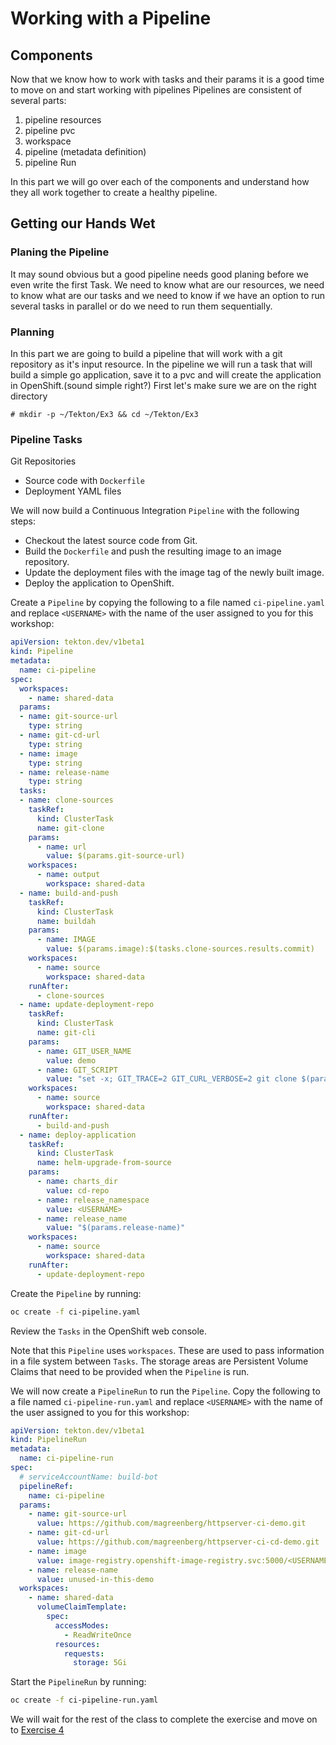 # Working with a Pipeline

## Components
Now that we know how to work with tasks and their params it is a good time to move on and start working with pipelines
Pipelines are consistent of several parts:

  1. pipeline resources
  2. pipeline pvc
  3. workspace
  4. pipeline (metadata definition)
  5. pipeline Run

  In this part we will go over each of the components and understand how they all work together to create a healthy pipeline.

## Getting our Hands Wet

### Planing the Pipeline

It may sound obvious but a good pipeline needs good planing before we even write the first Task.
We need to know what are our resources, we need to know what are our tasks and we need to know if we have an option to run
several tasks in parallel or do we need to run them sequentially.

### Planning

In this part we are going to build a pipeline that will work with a git repository as it's input resource. In the pipeline we will
run a task that will build a simple go application, save it to a pvc and will create the application in OpenShift.(sound simple right?)
First let's make sure we are on the right directory

    # mkdir -p ~/Tekton/Ex3 && cd ~/Tekton/Ex3

<!--
### Configuring the Resource

As mentioned we will start by configuring the pipeline resource git which will be used for our Source Resource.
In order to configure it we will apply the following YAML:

    # cat > pipelineResource-git.yaml << EOF
    apiVersion: tekton.dev/v1alpha1
    kind: PipelineResource
    metadata:
      name: monkey-app-git
    spec:
      type: git
      params:
        - name: revision
          value: master
        - name: url
          value: https://github.com/ooichman/monkey-app.git
    EOF

Now we can create another resource which will be our output resource, In our case we will create an output resource which will be our application Image.

First export your namespace:

    # export NAMESPACE=`oc project -q`

Now we will create the pipeline resource YAML file.

    # cat > pipelineResource-image.yaml << EOF
    apiVersion: tekton.dev/v1alpha1
    kind: PipelineResource
    metadata:
      name: monkey-app
    spec:
      type: image
      params:
      - name: url
        value: image-registry.openshift-image-registry.svc:5000/${NAMESPACE}/monkey-app:latest
    EOF

We are going to use in our case is a PVC to store our image after it is build.
For that we are going to create our PVC as follow:

    # cat > pipeline-pvc.yaml << EOF
    kind: PersistentVolumeClaim
    apiVersion: v1
    metadata:
      name: container-build
    spec:
      accessModes:
        - ReadWriteOnce
      resources:
        requests:
          storage: 3Gi
      volumeMode: Filesystem
    EOF

Create the PVC on OpenShift:

    # oc create -f pipeline-pvc.yaml

Make sure that the PVC is in status "Bound" before we continue by running:

    # oc get pvc

The output should show that the "STATUS" is "Bound".

Now we can start with the the build process.
-->
### Pipeline Tasks

Git Repositories
  * Source code with `Dockerfile`
  * Deployment YAML files

We will now build a Continuous Integration `Pipeline` with the following steps:
  * Checkout the latest source code from Git.
  * Build the `Dockerfile` and push the resulting image to an image repository.
  * Update the deployment files with the image tag of the newly built image.
  * Deploy the application to OpenShift.


Create a `Pipeline` by copying the following to a file named `ci-pipeline.yaml` and replace `<USERNAME>` with the name of the user assigned to you for this workshop:

```yaml
apiVersion: tekton.dev/v1beta1
kind: Pipeline
metadata:
  name: ci-pipeline
spec:
  workspaces:
    - name: shared-data
  params:
  - name: git-source-url
    type: string
  - name: git-cd-url
    type: string
  - name: image
    type: string
  - name: release-name
    type: string
  tasks:
  - name: clone-sources
    taskRef:
      kind: ClusterTask
      name: git-clone
    params:
      - name: url
        value: $(params.git-source-url)
    workspaces:
      - name: output
        workspace: shared-data
  - name: build-and-push
    taskRef:
      kind: ClusterTask
      name: buildah
    params:
      - name: IMAGE
        value: $(params.image):$(tasks.clone-sources.results.commit)
    workspaces:
      - name: source
        workspace: shared-data
    runAfter:
      - clone-sources
  - name: update-deployment-repo
    taskRef:
      kind: ClusterTask
      name: git-cli
    params:
      - name: GIT_USER_NAME
        value: demo
      - name: GIT_SCRIPT
        value: "set -x; GIT_TRACE=2 GIT_CURL_VERBOSE=2 git clone $(params.git-cd-url) cd-repo;cd cd-repo;sed -i \"s@repositoryandtag:.*@repositoryandtag: $(params.image):$(tasks.clone-sources.results.commit)@\" values.yaml;git commit -a -m \"updated image tag\" --allow-empty;GIT_TRACE=2 GIT_CURL_VERBOSE=2 git push"
    workspaces:
      - name: source
        workspace: shared-data
    runAfter:
      - build-and-push
  - name: deploy-application
    taskRef:
      kind: ClusterTask
      name: helm-upgrade-from-source
    params:
      - name: charts_dir
        value: cd-repo
      - name: release_namespace
        value: <USERNAME>
      - name: release_name
        value: "$(params.release-name)"
    workspaces:
      - name: source
        workspace: shared-data
    runAfter:
      - update-deployment-repo
```

Create the `Pipeline` by running:
```bash
oc create -f ci-pipeline.yaml
```

Review the `Tasks` in the OpenShift web console.

Note that this `Pipeline` uses `workspaces`. These are used to pass information in a file system between `Tasks`. The storage areas are Persistent Volume Claims that need to be provided when the `Pipeline` is run.

We will now create a `PipelineRun` to run the `Pipeline`. Copy the following to a file named `ci-pipeline-run.yaml` and replace `<USERNAME>` with the name of the user assigned to you for this workshop:
```yaml
apiVersion: tekton.dev/v1beta1
kind: PipelineRun
metadata:
  name: ci-pipeline-run
spec:
  # serviceAccountName: build-bot
  pipelineRef:
    name: ci-pipeline
  params:
    - name: git-source-url
      value: https://github.com/magreenberg/httpserver-ci-demo.git
    - name: git-cd-url
      value: https://github.com/magreenberg/httpserver-ci-cd-demo.git
    - name: image
      value: image-registry.openshift-image-registry.svc:5000/<USERNAME>/httpserver
    - name: release-name
      value: unused-in-this-demo
  workspaces:
    - name: shared-data
      volumeClaimTemplate:
        spec:
          accessModes:
            - ReadWriteOnce
          resources:
            requests:
              storage: 5Gi

```

Start the `PipelineRun` by running:
```bash
oc create -f ci-pipeline-run.yaml
```
<!--
Our `Pipeline` needs `Tasks` so that it will know what to do.
For our `Pipeline` we need to stop and think about what it needs to do, breaking it into pieces and building a `Task` for each piece.

So to make our job easier we basically need to:

  1. Clone the application from the git repository
  1. Build the application
  2. Push the image to our registry
  3. Deploy the application using our YAML files

  so for the first task we can use an image named buildah which we can obtain from quay.io to build the image:

our task should look like:

    # echo 'apiVersion: tekton.dev/v1beta1
    kind: Task
    metadata:
      name: monkey-build-task
    spec:
    ##################### New content ###################
      resources:
        inputs:
          - name: source
            type: git
        outputs:
          - name: image
            type: image
    ##################### New content ###################
      params:
        - name: image-name
          description: The Name of the Image we want to use
          type: string
          default: "monkey-app"
      steps:
    ##################### New content ###################
        - name: build
          image: quay.io/buildah/stable:v1.11.0
          workingDir: /workspace/source/
          volumeMounts:
          - name: varlibcontainers
            mountPath: /var/lib/containers
          command: ["/bin/bash","-c"]
          args:
            - |-
              buildah bud --storage-driver vfs -f Containerfile -t $(resources.outputs.image.url) .
      volumes:
      - name: varlibcontainers
        persistentVolumeClaim:
          claimName: container-build
    ##################### New content ###################' > monkey-build-task.yaml

As you can see we added a few more components we haven't used so far.

in our spec definition we've added the "resources" schema.
That is enabling us to use our pipeline resource (which we defined earlier) in our task which in this case we are using our git repository and the image as our output.

Next we are using a param option to define our application name.
For the last part use can see that we are defining our PVC as our mount directory and then we are running our buildah application.

Now let's create the task:

    # oc create -f monkey-build-task.yaml

### The Pipeline (sequential)

now that we have 3 tasks in place we can start and build the pipeline:

    # cat > pipeline-build-monkey.yaml << EOF
    apiVersion: tekton.dev/v1beta1
    kind: Pipeline
    metadata:
    ##################### the pipeline information ###################
      name: pipeline-build-monkey
    spec:
      resources:
    ##################### the pipeline resource definition ###################
      - name: source
        type: git
      - name: image
        type: image
      tasks:
    ##################### the tasks reference ###################
      - name: hello-world
        taskRef:
          name: echo-hello-world
      - name: monkey-build-task
        taskRef:
          name: monkey-build-task
        runAfter:
          - hello-world
        resources:
          inputs:
          - name: source
            resource: source
          outputs:
          - name: image
            resource: image
      - name: hello-person
        taskRef:
          name: echo-hello-person
        runAfter:
          - monkey-build-task
    EOF

I know for the first time looking at the task it can look very complex but believe me, it isn't.

when we look at the YAML file we can see there is actually just 3 parts

  1. the Pipeline information
  2. the resources
  3. the tasks (in a sequential order)

#### Pipeline Information

As you can see the pipeline information (at this point) is very small and simple. All we need to give here is the name of the task we want to run.

#### the Pipeline Resource

At the beginning of this part we are defining the resources we want to use. In this example we are using a GIT resource named "source" and a IMAGE resource named image (the names must match between the pipeline and the task)

#### the Tasks

In the last section we are defining the task (in a sequential order ) and if the task requires a resource then we are defining the resource to that particular task.

After going over the file and understanding it, we can create it:

    # oc create -f pipeline-build-monkey.yaml

All that is left right now is to create a pipeline run with a reference to the pipeline resources we define at the beginning of the chapter:

    # cat > pipeline-run-build-monkey.yaml << EOF
    apiVersion: tekton.dev/v1alpha1
    kind: PipelineRun
    metadata:
      name: pipeline-run-build-monkey
    spec:
      # serviceAccountName: pipeline
      pipelineRef:
        name: pipeline-build-monkey
      resources:
      - name: source
        resourceRef:
          name: monkey-app-git
      - name: image
        resourceRef:
          name: monkey-app
    EOF

And create the object with oc

    # oc create -f pipeline-run-build-monkey.yaml
    (or)
    # tkn pipeline start pipeline-build-monkey

Follow the logs and see the magic happens...

    # tkn pipelinerun logs pipeline-run-build-monkey -f -n ${NAMESPACE}
    (If you have used 'tkn pipeline start' follow the instructions at the end of the output )

#### NOTE

I most mention in this point that you will need to do a debugging for our pipeline ...
for that you will need to use "oc describe pod..."
more so you will need to add the follow:

This part is intended to show you how to debug the pipeline, not just use it !!!

### WorkSpace

A Pipeline can use Workspaces to show how storage will be shared through its Tasks. For example, Task A might   clone a source repository onto a Workspace and Task B might compile the code that it finds in that Workspace.   It’s the Pipeline's job to ensure that the Workspace these two Tasks use is the same, and more importantly, that  the order in which they access the Workspace is correct.

PipelineRuns perform mostly the same duties as TaskRuns - they provide the specific Volume information to use   for the Workspaces used by each Pipeline.
PipelineRuns have the added responsibility of ensuring that whatever Volume type they provide can be safely and correctly shared across multiple Tasks.

First let's create a PVC (prefer of RWX) so that we can share our outputs between several tasks.
The PVC should look as follow:

    # cat > pipeline-workspace-pvc.yaml << EOF
    kind: PersistentVolumeClaim
    apiVersion: v1
    metadata:
      name: container-build-ws-pvc
      namespace: ${NAMESPACE}
    spec:
      accessModes:
        - ReadWriteOnce
      resources:
        requests:
          storage: 5Gi
      volumeMode: Filesystem
    EOF

And create it:

    # oc create -f pipeline-workspace-pvc.yaml

And we need to make sure it is bounded before we continue

    # oc get pvc
    NAME                     STATUS   VOLUME                                     CAPACITY   ACCESS MODES   STORAGECLASS          AGE
    container-build          Bound    pvc-2eb12afc-c67a-41dd-a56e-2173e4b9dad4   3Gi        RWX            managed-nfs-storage   19m
    container-build-ws-pvc   Bound    pvc-7d1c3fd1-5ca9-4085-b683-ab33dce4d44e   5Gi        RWX            managed-nfs-storage   3s

In order to configure the Workspace we will add the definition:


    # cat > pipeline-build-monkey-ws.yaml << EOF
    apiVersion: tekton.dev/v1beta1
    kind: Pipeline
    metadata:
      name: pipeline-build-monkey-ws
    spec:
      workspaces:
        - name: pipeline-ws1
      resources:
      - name: source
        type: git
      - name: image
        type: image
      tasks:
      - name: hello-world
        taskRef:
          name: echo-hello-world
      - name: monkey-build-task
        taskRef:
          name: monkey-build-task-ws
        runAfter:
          - hello-world
     ################### Workspace Definition ##########
        workspaces:
        - name: pipeline-ws1
          workspace: pipeline-ws1
     ################### Workspace Definition Ends #####
        resources:
          inputs:
          - name: source
            resource: source
          outputs:
          - name: image
            resource: image
      - name: hello-person
        taskRef:
          name: echo-hello-person
        runAfter:
          - monkey-build-task
    EOF

Create it:

    # oc create -f pipeline-build-monkey-ws.yaml

And we will add a reference for a pipeline run

    # cat > pipeline-run-build-monkey-ws.yaml << EOF
    apiVersion: tekton.dev/v1alpha1
    kind: PipelineRun
    metadata:
      name: pipeline-run-build-monkey-ws
    spec:
      pipelineRef:
        name: pipeline-build-monkey-ws
      resources:
      - name: image
        resourceRef:
          name: monkey-app
      - name: source
        resourceRef:
          name: monkey-app-git
      workspaces:
      - name: pipeline-ws1
        persistentVolumeClaim:
          claimName: container-build-ws-pvc
    EOF


Before we are creating the pipeline run we do need to update (in our case we will create a new task) our task so it will work with our newly created workspace:

    # echo 'apiVersion: tekton.dev/v1beta1
    kind: Task
    metadata:
      name: monkey-build-task-ws
    spec:
      resources:
        inputs:
          - name: source
            type: git
        outputs:
          - name: image
            type: image
      params:
        - name: image-name
          description: The Name of the Image we want to use
          type: string
          default: "monkey-app"
      steps:
        - name: build
          image: quay.io/buildah/stable:v1.11.0
          workingDir: /workspace/source/
          command: ["/bin/bash","-c"]
          args:
            - |-
              buildah bud --storage-driver vfs -f Containerfile -t monkey-app .
    ##################### Workspace Definition ##################
      workspaces:
      - name: pipeline-ws1
        description: the location of the containers
        mountPath: /var/lib/containers' > monkey-build-task-ws.yaml

And create the new task:

    # oc create -f monkey-build-task-ws.yaml

Now create the run:

    # oc create -f pipeline-run-build-monkey-ws.yaml

And follow the logs:

    # tkn pipelinerun logs pipeline-run-build-monkey-ws -f -n $NAMESPACE

#### Pushing to the registry

Please update the pipeline (and the task) so we will be able to push the image to our registry
In Order achieve it we need to add the "buildah push" command to our ws task

##### Big Hint

    buildah push monkey-app $(resources.outputs.image.url)

(mmm ... we need to login to the registry first ...)

And test if the image has being uploaded

    # oc describe is/monkey-app

### The Pipeline (parallel)

The Only Difference between sequential and parallel is the "runAfter" section.
recreate the task without the runAfter, create a pipeline run and let me know what you notice

### ClusterTask

we can do in an easier with ClusterTask (Not installed in this LAB):

    apiVersion: tekton.dev/v1beta1
    kind: Pipeline
    metadata:
    name: pipeline-build-monkey-ws
    namespace: user01
    spec:
      tasks:
        - name: build-monkey-ws
          taskRef:
            name: build-push
            kind: ClusterTask
    ...
    -->
We will wait for the rest of the class to complete the exercise and move on to [Exercise 4](../Exercise-4/Exercise-4.md)
